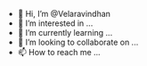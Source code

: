 - 👋 Hi, I’m @Velaravindhan
- 👀 I’m interested in ...
- 🌱 I’m currently learning ...
- 💞️ I’m looking to collaborate on ...
- 📫 How to reach me ...

<!---
Velaravindhan/Velaravindhan is a ✨ special ✨ repository because its `README.md` (this file) appears on your GitHub profile.
You can click the Preview link to take a look at your changes.
--->
